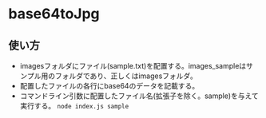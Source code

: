 # base64toJpg
## 使い方
* imagesフォルダにファイル(sample.txt)を配置する。images_sampleはサンプル用のフォルダであり、正しくはimagesフォルダ。
* 配置したファイルの各行にbase64のデータを記載する。
* コマンドライン引数に配置したファイル名(拡張子を除く。sample)を与えて実行する。
```node index.js sample```